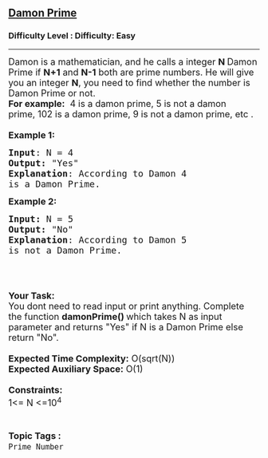 <h2><a href="https://www.geeksforgeeks.org/problems/damon-prime4930/1?page=4&status=unsolved&sortBy=accuracy">Damon Prime</a></h2><h3>Difficulty Level : Difficulty: Easy</h3><hr><div class="problems_problem_content__Xm_eO"><p><span style="font-size: 18px;">Damon is a mathematician, and he calls a integer <strong>N </strong>Damon Prime if <strong>N+1</strong> and <strong>N-1</strong> both are prime numbers. He will give you an integer <strong>N</strong>, you need to find whether the number is Damon Prime or not.&nbsp;&nbsp;<br><strong>For example:</strong>&nbsp; 4 is a damon prime, 5&nbsp;is not a damon prime,&nbsp;102&nbsp;is a damon prime, 9 is not a damon prime, etc .&nbsp;<br><br><strong>Example 1:</strong></span></p>
<pre><span style="font-size: 18px;"><strong>Input</strong>: N = 4
<strong>Output:</strong>&nbsp;"Yes"&nbsp;
<strong>Explanation</strong>: According to Damon 4
is a Damon Prime.
</span></pre>
<p><span style="font-size: 18px;"><strong>Example 2:</strong></span></p>
<pre><span style="font-size: 18px;"><strong>Input: </strong>N = 5
<strong>Output:&nbsp;</strong>"No"
<strong>Explanation</strong>: According to Damon 5
is not a Damon Prime. 

</span></pre>
<p><br><span style="font-size: 18px;"><strong>Your Task:&nbsp;&nbsp;</strong><br>You dont need to read input or print anything. Complete the function <strong>damonPrime()&nbsp;</strong>which takes N&nbsp;as input parameter and returns "Yes"&nbsp;if N&nbsp;is a Damon Prime&nbsp;else return "No".<br><br><strong>Expected Time Complexity:</strong> O(sqrt(N))<br><strong>Expected Auxiliary Space:</strong> O(1)<br><br><strong>Constraints:</strong><br>1&lt;= N&nbsp;&lt;=10<sup>4</sup></span></p></div><br><p><span style=font-size:18px><strong>Topic Tags : </strong><br><code>Prime Number</code>&nbsp;